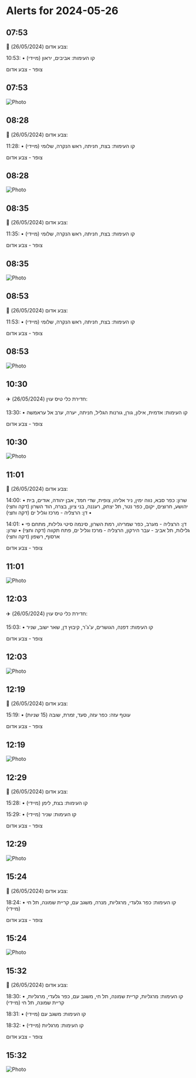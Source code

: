 # Alerts for 2024-05-26

## 07:53

🔴 צבע אדום (26/05/2024):

10:53:
• קו העימות: אביבים, יראון (מיידי)

צופר - צבע אדום

## 07:53

![Photo](images/21420.jpg)

## 08:28

🔴 צבע אדום (26/05/2024):

11:28:
• קו העימות: בצת, חניתה, ראש הנקרה, שלומי (מיידי)

צופר - צבע אדום

## 08:28

![Photo](images/21422.jpg)

## 08:35

🔴 צבע אדום (26/05/2024):

11:35:
• קו העימות: בצת, חניתה, ראש הנקרה, שלומי (מיידי)

צופר - צבע אדום

## 08:35

![Photo](images/21424.jpg)

## 08:53

🔴 צבע אדום (26/05/2024):

11:53:
• קו העימות: בצת, חניתה, ראש הנקרה, שלומי (מיידי)

צופר - צבע אדום

## 08:53

![Photo](images/21426.jpg)

## 10:30

✈️ חדירת כלי טיס עוין (26/05/2024):

13:30:
• קו העימות: אדמית, אילון, גורן, גורנות הגליל, חניתה, יערה, ערב אל עראמשה 

צופר - צבע אדום

## 10:30

![Photo](images/21428.jpg)

## 11:01

🔴 צבע אדום (26/05/2024):

14:00:
• שרון: כפר סבא, נווה ימין, ניר אליהו, צופית, שדי חמד, אבן יהודה, אודים, בית יהושע, חרוצים, יקום, כפר נטר, תל יצחק, רעננה, בני ציון, בצרה, הוד השרון (דקה וחצי)
• דן: הרצליה - מרכז וגליל ים (דקה וחצי)

14:01:
• דן: הרצליה - מערב, כפר שמריהו, רמת השרון, סינמה סיטי גלילות, מתחם פי גלילות, תל אביב - עבר הירקון, הרצליה - מרכז וגליל ים, פתח תקווה (דקה וחצי)
• שרון: ארסוף, רשפון (דקה וחצי)

צופר - צבע אדום

## 11:01

![Photo](images/21442.jpg)

## 12:03

✈️ חדירת כלי טיס עוין (26/05/2024):

15:03:
• קו העימות: דפנה, הגושרים, ע'ג'ר, קיבוץ דן, שאר ישוב, שניר 

צופר - צבע אדום

## 12:03

![Photo](images/21444.jpg)

## 12:19

🔴 צבע אדום (26/05/2024):

15:19:
• עוטף עזה: כפר עזה, סעד, זמרת, שובה (15 שניות)

צופר - צבע אדום

## 12:19

![Photo](images/21448.jpg)

## 12:29

🔴 צבע אדום (26/05/2024):

15:28:
• קו העימות: בצת, לימן (מיידי)

15:29:
• קו העימות: שניר (מיידי)

צופר - צבע אדום

## 12:29

![Photo](images/21452.jpg)

## 15:24

🔴 צבע אדום (26/05/2024):

18:24:
• קו העימות: כפר גלעדי, מרגליות, מנרה, משגב עם, קריית שמונה, תל חי (מיידי)

צופר - צבע אדום

## 15:24

![Photo](images/21454.jpg)

## 15:32

🔴 צבע אדום (26/05/2024):

18:30:
• קו העימות: מרגליות, קריית שמונה, תל חי, משגב עם, כפר גלעדי, מרגליות, קריית שמונה, תל חי (מיידי)

18:31:
• קו העימות: משגב עם (מיידי)

18:32:
• קו העימות: מרגליות (מיידי)

צופר - צבע אדום

## 15:32

![Photo](images/21470.jpg)


